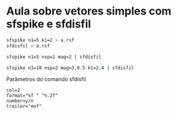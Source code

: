# Aula sobre vetores simples com sfspike e sfdisfil

```sh
sfspike n1=5 k1=2 > a.rsf
sfdisfil < a.rsf
```

```sh
sfspike n1=5 nsp=1 mag=2 | sfdisfil
```

```sh
sfspike n1=10 nsp=2 mag=3,0.5 k1=2,4 | sfdisfil
```

Parâmetros do comando sfdisfil

```
col=2
format="%f " "%.2f"
number=y/n
trailer="eof"
```
